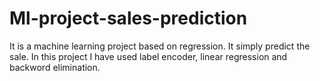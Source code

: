 # Ml-project-sales-prediction
It is a machine learning project based on regression. It simply predict the sale. In this project I have used label encoder, linear regression and backword elimination.
